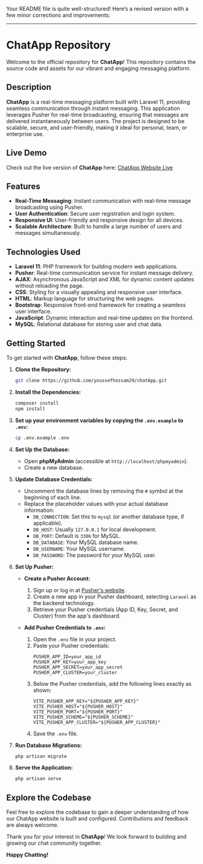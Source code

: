 Your README file is quite well-structured! Here’s a revised version with a few minor corrections and improvements:

---

# ChatApp Repository

Welcome to the official repository for **ChatApp**! This repository contains the source code and assets for our vibrant and engaging messaging platform.

## Description

**ChatApp** is a real-time messaging platform built with Laravel 11, providing seamless communication through instant messaging. This application leverages Pusher for real-time broadcasting, ensuring that messages are delivered instantaneously between users. The project is designed to be scalable, secure, and user-friendly, making it ideal for personal, team, or enterprise use.

## Live Demo

Check out the live version of **ChatApp** here: [ChatApp Website Live](http://appchat.infinityfreeapp.com)

## Features

- **Real-Time Messaging**: Instant communication with real-time message broadcasting using Pusher.
- **User Authentication**: Secure user registration and login system.
- **Responsive UI**: User-friendly and responsive design for all devices.
- **Scalable Architecture**: Built to handle a large number of users and messages simultaneously.

## Technologies Used

- **Laravel 11**: PHP framework for building modern web applications.
- **Pusher**: Real-time communication service for instant message delivery.
- **AJAX**: Asynchronous JavaScript and XML for dynamic content updates without reloading the page.
- **CSS**: Styling for a visually appealing and responsive user interface.
- **HTML**: Markup language for structuring the web pages.
- **Bootstrap**: Responsive front-end framework for creating a seamless user interface.
- **JavaScript**: Dynamic interaction and real-time updates on the frontend.
- **MySQL**: Relational database for storing user and chat data.

## Getting Started

To get started with **ChatApp**, follow these steps:

1. **Clone the Repository:**
   ```bash
   git clone https://github.com/youssefhossam29/chatApp.git
   ```

2. **Install the Dependencies:**
   ```bash
   composer install
   npm install
   ```

3. **Set up your environment variables by copying the `.env.example` to `.env`:**
   ```bash
   cp .env.example .env
   ```

4. **Set Up the Database:**
   - Open **phpMyAdmin** (accessible at `http://localhost/phpmyadmin`).
   - Create a new database.

5. **Update Database Credentials:**
   - Uncomment the database lines by removing the `#` symbol at the beginning of each line.
   - Replace the placeholder values with your actual database information:
     - `DB_CONNECTION`: Set this to `mysql` (or another database type, if applicable).
     - `DB_HOST`: Usually `127.0.0.1` for local development.
     - `DB_PORT`: Default is `3306` for MySQL.
     - `DB_DATABASE`: Your MySQL database name.
     - `DB_USERNAME`: Your MySQL username.
     - `DB_PASSWORD`: The password for your MySQL user.

6. **Set Up Pusher:**

   - **Create a Pusher Account:**
     1. Sign up or log in at [Pusher's website](https://pusher.com).
     2. Create a new app in your Pusher dashboard, selecting `Laravel` as the backend technology.
     3. Retrieve your Pusher credentials (App ID, Key, Secret, and Cluster) from the app's dashboard.

   - **Add Pusher Credentials to `.env`:**
     1. Open the `.env` file in your project.
     2. Paste your Pusher credentials:
        ```env
        PUSHER_APP_ID=your_app_id
        PUSHER_APP_KEY=your_app_key
        PUSHER_APP_SECRET=your_app_secret
        PUSHER_APP_CLUSTER=your_cluster
        ```
     3. Below the Pusher credentials, add the following lines exactly as shown:
        ```env
        VITE_PUSHER_APP_KEY="${PUSHER_APP_KEY}"
        VITE_PUSHER_HOST="${PUSHER_HOST}"
        VITE_PUSHER_PORT="${PUSHER_PORT}"
        VITE_PUSHER_SCHEME="${PUSHER_SCHEME}"
        VITE_PUSHER_APP_CLUSTER="${PUSHER_APP_CLUSTER}"
        ```
     4. Save the `.env` file.

7. **Run Database Migrations:**
   ```bash
   php artisan migrate
   ```

8. **Serve the Application:**
   ```bash
   php artisan serve
   ```

## Explore the Codebase

Feel free to explore the codebase to gain a deeper understanding of how our ChatApp website is built and configured. Contributions and feedback are always welcome.

Thank you for your interest in **ChatApp**! We look forward to building and growing our chat community together.

**Happy Chatting!**
